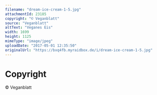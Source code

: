 ```yaml
---
filename: "dream-ice-cream-1-5.jpg"
attachmentId: 23185
copyright: "© Veganblatt"
source: "Veganblatt"
altText: "Veganes Eis"
width: 1699
height: 1125
mimeType: "image/jpeg"
uploadDate: "2017-05-01 12:35:50"
originalUrl: "https://bxq4fb.myraidbox.de/i/dream-ice-cream-1-5.jpg"
---
```


# Copyright

© Veganblatt

